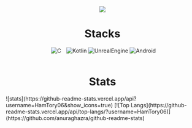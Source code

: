 <div align="center">
  <img src="https://capsule-render.vercel.app/api?type=waving&color=auto&height=300&section=header&text=HamTory&fontSize=90&fontColor=000000&" />
</div>

<!-- <a href="https://hits.seeyoufarm.com"><img src="https://hits.seeyoufarm.com/api/count/incr/badge.svg?url=https%3A%2F%2Fgithub.com%2FHamTory06&count_bg=%23000000&title_bg=%23000000&icon=github.svg&icon_color=%23FFFFFF&title=GitHub&edge_flat=false"/></a> -->

<h1 align="center">Stacks</h1>
<div align="center" >
  <img alt="C" style="margin-left:5px; margin-right:5px;" src ="https://img.shields.io/badge/C-A8B9CC.svg?&style=for-the-badge&logo=C&logoColor=white"/>
  <img alt="Kotlin" style="margin-left:5px;" src ="https://img.shields.io/badge/Kotlin-7F52FF.svg?&style=for-the-badge&logo=Kotlin&logoColor=white"/>
  <img alt="UnrealEngine" src="https://img.shields.io/badge/Unreal-0E1128.svg?&style=for-the-badge&logo=Unreal Engine&logoColor=white"/>
  <img alt="Android" src ="https://img.shields.io/badge/Android-3DDC84.svg?&style=for-the-badge&logo=Android&logoColor=white"/>
</div><br>


<h1 align="center">Stats</h1>
![stats](https://github-readme-stats.vercel.app/api?username=HamTory06&show_icons=true)
[![Top Langs](https://github-readme-stats.vercel.app/api/top-langs/?username=HamTory06)](https://github.com/anuraghazra/github-readme-stats)
<!--
**HamTory06/HamTory06** is a ✨ _special_ ✨ repository because its `README.md` (this file) appears on your GitHub profile.

Here are some ideas to get you started:

- 🔭 I’m currently working on ...
- 🌱 I’m currently learning ...
- 👯 I’m looking to collaborate on ...
- 🤔 I’m looking for help with ...
- 💬 Ask me about ...
- 📫 How to reach me: ...
- 😄 Pronouns: ...
- ⚡ Fun fact: ...
-->
